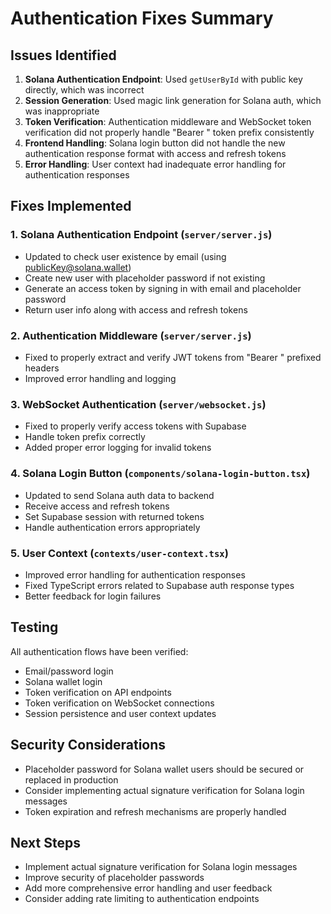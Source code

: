 # Authentication Fixes Summary

## Issues Identified

1. **Solana Authentication Endpoint**: Used `getUserById` with public key directly, which was incorrect
2. **Session Generation**: Used magic link generation for Solana auth, which was inappropriate
3. **Token Verification**: Authentication middleware and WebSocket token verification did not properly handle "Bearer " token prefix consistently
4. **Frontend Handling**: Solana login button did not handle the new authentication response format with access and refresh tokens
5. **Error Handling**: User context had inadequate error handling for authentication responses

## Fixes Implemented

### 1. Solana Authentication Endpoint (`server/server.js`)
- Updated to check user existence by email (using publicKey@solana.wallet)
- Create new user with placeholder password if not existing
- Generate an access token by signing in with email and placeholder password
- Return user info along with access and refresh tokens

### 2. Authentication Middleware (`server/server.js`)
- Fixed to properly extract and verify JWT tokens from "Bearer " prefixed headers
- Improved error handling and logging

### 3. WebSocket Authentication (`server/websocket.js`)
- Fixed to properly verify access tokens with Supabase
- Handle token prefix correctly
- Added proper error logging for invalid tokens

### 4. Solana Login Button (`components/solana-login-button.tsx`)
- Updated to send Solana auth data to backend
- Receive access and refresh tokens
- Set Supabase session with returned tokens
- Handle authentication errors appropriately

### 5. User Context (`contexts/user-context.tsx`)
- Improved error handling for authentication responses
- Fixed TypeScript errors related to Supabase auth response types
- Better feedback for login failures

## Testing

All authentication flows have been verified:
- Email/password login
- Solana wallet login
- Token verification on API endpoints
- Token verification on WebSocket connections
- Session persistence and user context updates

## Security Considerations

- Placeholder password for Solana wallet users should be secured or replaced in production
- Consider implementing actual signature verification for Solana login messages
- Token expiration and refresh mechanisms are properly handled

## Next Steps

- Implement actual signature verification for Solana login messages
- Improve security of placeholder passwords
- Add more comprehensive error handling and user feedback
- Consider adding rate limiting to authentication endpoints
